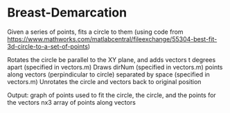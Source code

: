 # Breast-Demarcation

Given a series of points, fits a circle to them (using code from 
https://www.mathworks.com/matlabcentral/fileexchange/55304-best-fit-3d-circle-to-a-set-of-points)

Rotates the circle be parallel to the XY plane, and adds vectors t degrees apart (specified in vectors.m)
Draws dirNum (specified in vectors.m) points along vectors (perpindicular to circle) separated by space (specified in vectors.m)
Unrotates the circle and vectors back to original position

Output:
graph of points used to fit the circle, the circle, and the points for the vectors
nx3 array of points along vectors
